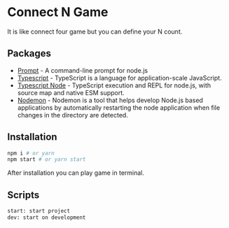 # Connect N Game

It is like connect four game but you can define your N count.

## Packages

- [Prompt](https://www.npmjs.com/package/prompt) - A command-line prompt for node.js
- [Typescript](https://www.npmjs.com/package/typescript) - TypeScript is a language for application-scale JavaScript.
- [Typescript Node](https://www.npmjs.com/package/ts-node) - TypeScript execution and REPL for node.js, with source map and native ESM support.
- [Nodemon](https://www.npmjs.com/package/nodemon) - Nodemon is a tool that helps develop Node.js based applications by automatically restarting the node application when file changes in the directory are detected.

## Installation

```sh
npm i # or yarn
npm start # or yarn start
```

After installation you can play game in terminal.

## Scripts

```sh
start: start project
dev: start on development
```
